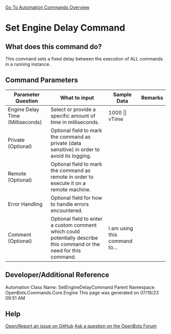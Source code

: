 <!--TITLE: Set Engine Delay Command -->
<!-- SUBTITLE: a command in the Core Commands\Engine group. -->
[Go To Automation Commands Overview](/automation-commands)


# Set Engine Delay Command


## What does this command do?
This command sets a fixed delay between the execution of ALL commands in a running instance.


## Command Parameters
| Parameter Question   	| What to input  	|  Sample Data 	| Remarks  	|
| ---                    | ---               | ---           | ---       |
|Engine Delay Time (Milliseconds)|Select or provide a specific amount of time in milliseconds.|1000 \|\| vTime||
|Private (Optional)|Optional field to mark the command as private (data sensitive) in order to avoid its logging.|||
|Remote (Optional)|Optional field to mark the command as remote in order to execute it on a remote machine.|||
|Error Handling|Optional field for how to handle errors encountered.|||
|Comment (Optional)|Optional field to enter a custom comment which could potentially describe this command or the need for this command.|I am using this command to...||


## Developer/Additional Reference
Automation Class Name: SetEngineDelayCommand
Parent Namespace: OpenBots.Commands.Core.Engine
This page was generated on 07/19/23 09:51 AM


## Help
[Open/Report an issue on GitHub](https://github.com/OpenBotsAI/OpenBots.Studio/issues/new)
[Ask a question on the OpenBots Forum](https://openbots.ai/forums/)
